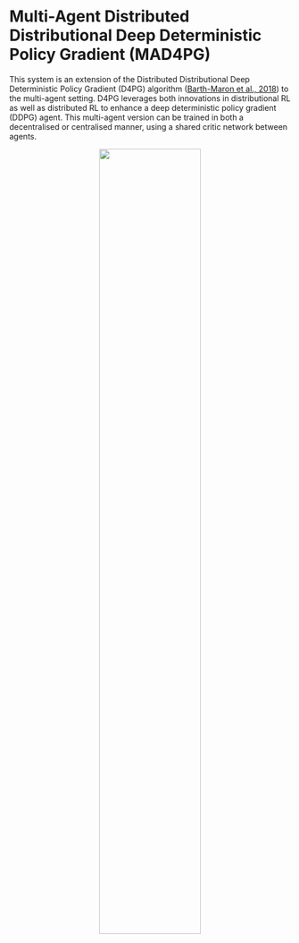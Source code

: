 # Multi-Agent Distributed Distributional Deep Deterministic Policy Gradient (MAD4PG)

This system is an extension of the Distributed Distributional Deep Deterministic Policy Gradient (D4PG) algorithm ([Barth-Maron et al., 2018]) to the multi-agent setting. D4PG leverages both innovations in distributional RL as well as distributed RL to enhance a deep deterministic policy gradient (DDPG) agent. This multi-agent version can be trained in both a decentralised or centralised manner, using a shared critic network between agents.

<p style="text-align:center;">
<img src="https://raw.githubusercontent.com/instadeepai/Mava/develop/docs/images/dist_rl.png" width="60%">
</p>

[Barth-Maron et al., 2018]: https://arxiv.org/abs/1804.08617
